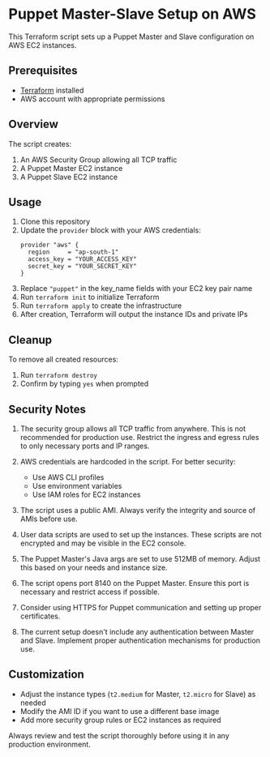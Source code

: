 # Puppet Master-Slave Setup on AWS

This Terraform script sets up a Puppet Master and Slave configuration on AWS EC2 instances.

## Prerequisites

- [Terraform](https://www.terraform.io/downloads.html) installed
- AWS account with appropriate permissions

## Overview

The script creates:
1. An AWS Security Group allowing all TCP traffic
2. A Puppet Master EC2 instance
3. A Puppet Slave EC2 instance


## Usage

1. Clone this repository
2. Update the `provider` block with your AWS credentials:
   ```hcl
   provider "aws" {
     region     = "ap-south-1"
     access_key = "YOUR_ACCESS_KEY"
     secret_key = "YOUR_SECRET_KEY"
   }
3. Replace `"puppet"` in the key_name fields with your EC2 key pair name
4. Run ` terraform init ` to initialize Terraform
5. Run ` terraform apply ` to create the infrastructure
6. After creation, Terraform will output the instance IDs and private IPs

## Cleanup
To remove all created resources:
1. Run ` terraform destroy `
2. Confirm by typing ` yes ` when prompted

## Security Notes

1. The security group allows all TCP traffic from anywhere. This is not recommended for production use. Restrict the ingress and egress rules to only necessary ports and IP ranges.

2. AWS credentials are hardcoded in the script. For better security:
   - Use AWS CLI profiles
   - Use environment variables
   - Use IAM roles for EC2 instances

3. The script uses a public AMI. Always verify the integrity and source of AMIs before use.

4. User data scripts are used to set up the instances. These scripts are not encrypted and may be visible in the EC2 console.

5. The Puppet Master's Java args are set to use 512MB of memory. Adjust this based on your needs and instance size.

6. The script opens port 8140 on the Puppet Master. Ensure this port is necessary and restrict access if possible.

7. Consider using HTTPS for Puppet communication and setting up proper certificates.

8. The current setup doesn't include any authentication between Master and Slave. Implement proper authentication mechanisms for production use.

## Customization

- Adjust the instance types (`t2.medium` for Master, `t2.micro` for Slave) as needed
- Modify the AMI ID if you want to use a different base image
- Add more security group rules or EC2 instances as required

Always review and test the script thoroughly before using it in any production environment.
